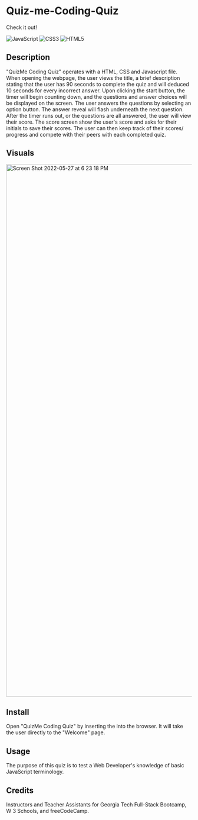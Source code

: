 # Quiz-me-Coding-Quiz

Check it out! 

![JavaScript](https://img.shields.io/badge/javascript-%23323330.svg?style=for-the-badge&logo=javascript&logoColor=%23F7DF1E) ![CSS3](https://img.shields.io/badge/css3-%231572B6.svg?style=for-the-badge&logo=css3&logoColor=white) ![HTML5](https://img.shields.io/badge/html5-%23E34F26.svg?style=for-the-badge&logo=html5&logoColor=white)

## Description
"QuizMe Coding Quiz" operates with a HTML, CSS and Javascript file. When opening the webpage, the user views the title, a brief description stating that the user has 90 seconds to complete the quiz and will deduced 10 seconds for every incorrect answer. Upon clicking the start button, the timer will begin counting down, and the questions and answer choices will be displayed on the screen. The user answers the questions by selecting an option button. The answer reveal will flash underneath the next question. After the timer runs out, or the questions are all answered, the user will view their score. The score screen show the user's score and asks for their initials to save their scores. The user can then keep track of their scores/ progress and compete with their peers with each completed quiz.

## Visuals
<img width="1440" alt="Screen Shot 2022-05-27 at 6 23 18 PM" src="https://user-images.githubusercontent.com/93175265/170796818-6fd51402-4650-444d-9e39-0f49a13f918b.png">





## Install
Open "QuizMe Coding Quiz" by inserting the  into the browser. It will take the user directly to the "Welcome" page.

## Usage
The purpose of this quiz is to test a Web Developer's knowledge of basic JavaScript terminology.

## Credits
Instructors and Teacher Assistants for Georgia Tech Full-Stack Bootcamp, W 3 Schools, and freeCodeCamp. 

